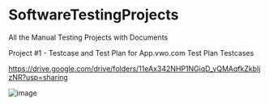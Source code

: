 # SoftwareTestingProjects
All the Manual Testing Projects with Documents


Project #1 - Testcase and Test Plan for App.vwo.com Test Plan Testcases

https://drive.google.com/drive/folders/11eAx342NHP1NGiqD_yQMAqfkZkbIjzNR?usp=sharing

![image](https://github.com/Bhargavaashwin/SoftwareTestingProjects/assets/175098397/548699df-8483-41ed-8c35-5a074236100d)
